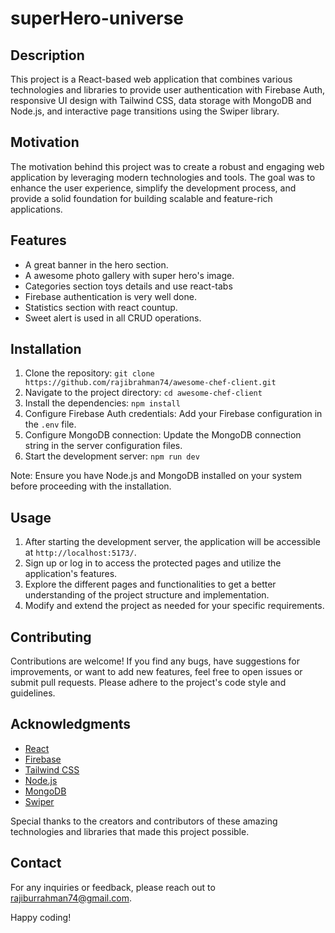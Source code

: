 # superHero-universe

## Description

This project is a React-based web application that combines various technologies and libraries to provide user authentication with Firebase Auth, responsive UI design with Tailwind CSS, data storage with MongoDB and Node.js, and interactive page transitions using the Swiper library.

## Motivation

The motivation behind this project was to create a robust and engaging web application by leveraging modern technologies and tools. The goal was to enhance the user experience, simplify the development process, and provide a solid foundation for building scalable and feature-rich applications.

## Features

-   A great banner in the hero section.
-   A awesome photo gallery with super hero's image.
-   Categories section toys details and use react-tabs
-   Firebase authentication is very well done.
-   Statistics section with react countup.
-   Sweet alert is used in all CRUD operations.

## Installation

1. Clone the repository: `git clone https://github.com/rajibrahman74/awesome-chef-client.git`
2. Navigate to the project directory: `cd awesome-chef-client`
3. Install the dependencies: `npm install`
4. Configure Firebase Auth credentials: Add your Firebase configuration in the `.env` file.
5. Configure MongoDB connection: Update the MongoDB connection string in the server configuration files.
6. Start the development server: `npm run dev`

Note: Ensure you have Node.js and MongoDB installed on your system before proceeding with the installation.

## Usage

1. After starting the development server, the application will be accessible at `http://localhost:5173/`.
2. Sign up or log in to access the protected pages and utilize the application's features.
3. Explore the different pages and functionalities to get a better understanding of the project structure and implementation.
4. Modify and extend the project as needed for your specific requirements.

## Contributing

Contributions are welcome! If you find any bugs, have suggestions for improvements, or want to add new features, feel free to open issues or submit pull requests. Please adhere to the project's code style and guidelines.

## Acknowledgments

- [React](https://reactjs.org/)
- [Firebase](https://firebase.google.com/)
- [Tailwind CSS](https://tailwindcss.com/)
- [Node.js](https://nodejs.org/)
- [MongoDB](https://www.mongodb.com/)
- [Swiper](https://swiperjs.com/)

Special thanks to the creators and contributors of these amazing technologies and libraries that made this project possible.

## Contact

For any inquiries or feedback, please reach out to [rajiburrahman74@gmail.com](mailto:rajiburrahman74@gmail.comm).

Happy coding!

